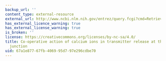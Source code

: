 ```yaml
---
backup_url: ''
content_type: external-resource
external_url: http://www.ncbi.nlm.nih.gov/entrez/query.fcgi?cmd=Retrieve&db=PubMed&dopt=Citation&list_uids=6065887
has_external_licence_warning: true
has_external_license_warning: true
is_broken: ''
license: https://creativecommons.org/licenses/by-nc-sa/4.0/
title: Co-operative action of calcium ions in transmitter release at the neuromuscular
  junction
uid: 67a1e877-67fb-4069-95d7-97e296cdbe70
---
```

